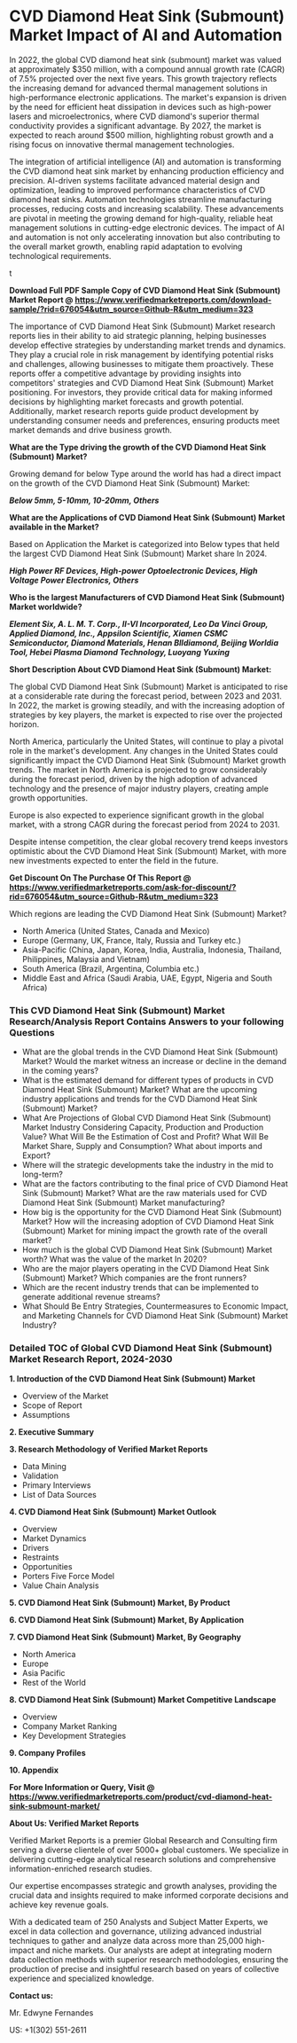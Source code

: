 <meta name="title" content="Global CVD Diamond Heat Sink (Submount) Market Impact of AI and Automation"><meta name="description" content="In 2022, the global CVD diamond heat sink (submount) market was valued at approximately $350 million, with a compound annual growth rate (CAGR) of 7.5% projected over "><meta name="title" content="CVD Diamond Heat Sink (Submount) Market Size, Share, Scope, Trends, Growth, Opportunities, Analysis, Forecast"><h1>CVD Diamond Heat Sink (Submount) Market Impact of AI and Automation</h1><p>In 2022, the global CVD diamond heat sink (submount) market was valued at approximately $350 million, with a compound annual growth rate (CAGR) of 7.5% projected over the next five years. This growth trajectory reflects the increasing demand for advanced thermal management solutions in high-performance electronic applications. The market's expansion is driven by the need for efficient heat dissipation in devices such as high-power lasers and microelectronics, where CVD diamond's superior thermal conductivity provides a significant advantage. By 2027, the market is expected to reach around $500 million, highlighting robust growth and a rising focus on innovative thermal management technologies.</p><p>The integration of artificial intelligence (AI) and automation is transforming the CVD diamond heat sink market by enhancing production efficiency and precision. AI-driven systems facilitate advanced material design and optimization, leading to improved performance characteristics of CVD diamond heat sinks. Automation technologies streamline manufacturing processes, reducing costs and increasing scalability. These advancements are pivotal in meeting the growing demand for high-quality, reliable heat management solutions in cutting-edge electronic devices. The impact of AI and automation is not only accelerating innovation but also contributing to the overall market growth, enabling rapid adaptation to evolving technological requirements.</p>t</p><p id="" class=""><strong>Download Full PDF Sample Copy of CVD Diamond Heat Sink (Submount) Market Report @ <a href="https://www.verifiedmarketreports.com/download-sample/?rid=676054&utm_source=Github-R&utm_medium=323" target="_blank">https://www.verifiedmarketreports.com/download-sample/?rid=676054&utm_source=Github-R&utm_medium=323</a></strong></p><p>The importance of&nbsp;CVD Diamond Heat Sink (Submount) Market research reports lies in their ability to aid strategic planning, helping businesses develop effective strategies by understanding market trends and dynamics. They play a crucial role in risk management by identifying potential risks and challenges, allowing businesses to mitigate them proactively. These reports offer a competitive advantage by providing insights into competitors' strategies and CVD Diamond Heat Sink (Submount) Market positioning. For investors, they provide critical data for making informed decisions by highlighting market forecasts and growth potential. Additionally, market research reports guide product development by understanding consumer needs and preferences, ensuring products meet market demands and drive business growth.</p><p><strong>What are the&nbsp;Type driving the growth of the CVD Diamond Heat Sink (Submount) Market?</strong></p><p id="" class="">Growing demand for below Type around the world has had a direct impact on the growth of the CVD Diamond Heat Sink (Submount) Market:</p><em><strong>Below 5mm, 5-10mm, 10-20mm, Others</strong></em></p><strong>What are the&nbsp;Applications&nbsp;of CVD Diamond Heat Sink (Submount) Market available in the Market?</strong></p><p id="" class="">Based on Application the Market is categorized into Below types that held the largest CVD Diamond Heat Sink (Submount) Market share In 2024.</p><em><strong>High Power RF Devices, High-power Optoelectronic Devices, High Voltage Power Electronics, Others</strong></em></p><strong>Who is the largest Manufacturers of CVD Diamond Heat Sink (Submount) Market worldwide?</strong></p><p><em><strong>Element Six, A. L. M. T. Corp., II-VI Incorporated, Leo Da Vinci Group, Applied Diamond, Inc., Appsilon Scientific, Xiamen CSMC Semiconductor, Diamond Materials, Henan Blldiamond, Beijing Worldia Tool, Hebei Plasma Diamond Technology, Luoyang Yuxing</strong></em></p><p id="" class=""><strong>Short Description About CVD Diamond Heat Sink (Submount) Market:</strong></p><p>The global CVD Diamond Heat Sink (Submount) Market is anticipated to rise at a considerable rate during the forecast period, between 2023 and 2031. In 2022, the market is growing steadily, and with the increasing adoption of strategies by key players, the market is expected to rise over the projected horizon.</p><p>North America, particularly the United States, will continue to play a pivotal role in the market's development. Any changes in the United States could significantly impact the CVD Diamond Heat Sink (Submount) Market growth trends. The market in North America is projected to grow considerably during the forecast period, driven by the high adoption of advanced technology and the presence of major industry players, creating ample growth opportunities.</p><p>Europe is also expected to experience significant growth in the global market, with a strong CAGR during the forecast period from 2024 to 2031.</p><p>Despite intense competition, the clear global recovery trend keeps investors optimistic about the CVD Diamond Heat Sink (Submount) Market, with more new investments expected to enter the field in the future.</p><p id="" class=""><strong>Get Discount On The Purchase Of This Report @ <a href="https://www.verifiedmarketreports.com/ask-for-discount/?rid=676054&utm_source=Github-R&utm_medium=323" target="_blank">https://www.verifiedmarketreports.com/ask-for-discount/?rid=676054&utm_source=Github-R&utm_medium=323</a></strong></p>Which regions are leading the CVD Diamond Heat Sink (Submount) Market?</p><ul><li>North America (United States, Canada and Mexico)</li><li>Europe (Germany, UK, France, Italy, Russia and Turkey etc.)</li><li>Asia-Pacific (China, Japan, Korea, India, Australia, Indonesia, Thailand, Philippines, Malaysia and Vietnam)</li><li>South America (Brazil, Argentina, Columbia etc.)</li><li>Middle East and Africa (Saudi Arabia, UAE, Egypt, Nigeria and South Africa)</li></ul><h3 id="" class="">This CVD Diamond Heat Sink (Submount) Market Research/Analysis Report Contains Answers to your following Questions</h3><ul><li>What are the global trends in the CVD Diamond Heat Sink (Submount) Market? Would the market witness an increase or decline in the demand in the coming years?</li><li>What is the estimated demand for different types of products in CVD Diamond Heat Sink (Submount) Market? What are the upcoming industry applications and trends for the CVD Diamond Heat Sink (Submount) Market?</li><li>What Are Projections of Global CVD Diamond Heat Sink (Submount) Market Industry Considering Capacity, Production and Production Value? What Will Be the Estimation of Cost and Profit? What Will Be Market Share, Supply and Consumption? What about imports and Export?</li><li>Where will the strategic developments take the industry in the mid to long-term?</li><li>What are the factors contributing to the final price of CVD Diamond Heat Sink (Submount) Market? What are the raw materials used for CVD Diamond Heat Sink (Submount) Market manufacturing?</li><li>How big is the opportunity for the CVD Diamond Heat Sink (Submount) Market? How will the increasing adoption of CVD Diamond Heat Sink (Submount) Market for mining impact the growth rate of the overall market?</li><li>How much is the global CVD Diamond Heat Sink (Submount) Market worth? What was the value of the market In 2020?</li><li>Who are the major players operating in the CVD Diamond Heat Sink (Submount) Market? Which companies are the front runners?</li><li>Which are the recent industry trends that can be implemented to generate additional revenue streams?</li><li>What Should Be Entry Strategies, Countermeasures to Economic Impact, and Marketing Channels for CVD Diamond Heat Sink (Submount) Market Industry?</li></ul><h3 id="" class="">Detailed TOC of Global CVD Diamond Heat Sink (Submount) Market Research Report, 2024-2030</h3><p id="" class=""><strong>1. Introduction of the CVD Diamond Heat Sink (Submount) Market</strong></p><ul><li>Overview of the Market</li><li>Scope of Report</li><li>Assumptions</li></ul><p id="" class=""><strong>2. Executive Summary</strong></p><p id="" class=""><strong>3. Research Methodology of Verified Market Reports</strong></p><ul><li>Data Mining</li><li>Validation</li><li>Primary Interviews</li><li>List of Data Sources</li></ul><p id="" class=""><strong>4. CVD Diamond Heat Sink (Submount) Market Outlook</strong></p><ul><li>Overview</li><li>Market Dynamics</li><li>Drivers</li><li>Restraints</li><li>Opportunities</li><li>Porters Five Force Model</li><li>Value Chain Analysis</li></ul><p id="" class=""><strong>5. CVD Diamond Heat Sink (Submount) Market, By Product</strong></p><p id="" class=""><strong>6. CVD Diamond Heat Sink (Submount) Market, By Application</strong></p><p id="" class=""><strong>7. CVD Diamond Heat Sink (Submount) Market, By Geography</strong></p><ul><li>North America</li><li>Europe</li><li>Asia Pacific</li><li>Rest of the World</li></ul><p id="" class=""><strong>8. CVD Diamond Heat Sink (Submount) Market Competitive Landscape</strong></p><ul><li>Overview</li><li>Company Market Ranking</li><li>Key Development Strategies</li></ul><p id="" class=""><strong>9. Company Profiles</strong></p><p id="" class=""><strong>10. Appendix</strong></p><p id="" class=""><strong>For More Information or Query, Visit @ <a href="https://www.verifiedmarketreports.com/product/cvd-diamond-heat-sink-submount-market/" target="_blank">https://www.verifiedmarketreports.com/product/cvd-diamond-heat-sink-submount-market/</a></strong></p><p id="" class=""><strong>About Us: Verified Market Reports</strong></p><p id="" class="">Verified Market Reports is a premier Global Research and Consulting firm serving a diverse clientele of over 5000+ global customers. We specialize in delivering cutting-edge analytical research solutions and comprehensive information-enriched research studies.</p><p id="" class="">Our expertise encompasses strategic and growth analyses, providing the crucial data and insights required to make informed corporate decisions and achieve key revenue goals.</p><p id="" class="">With a dedicated team of 250 Analysts and Subject Matter Experts, we excel in data collection and governance, utilizing advanced industrial techniques to gather and analyze data across more than 25,000 high-impact and niche markets. Our analysts are adept at integrating modern data collection methods with superior research methodologies, ensuring the production of precise and insightful research based on years of collective experience and specialized knowledge.</p><p id="" class=""><strong>Contact us:</strong></p><p id="" class="">Mr. Edwyne Fernandes</p><p id="" class="">US: +1(302) 551-2611</p>